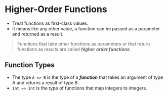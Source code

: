 # Higher-Order Functions

- Treat functions as first-class values.
- It means like any other value, a function can be passed as a parameter and returned as a result.

> Functions that take other functions as parameters or that return functions as results are called ***higher order functions***.

## Function Types
- The type `A => B` is the type of a ***function*** that takes an argument of type A and returns a result of type B.
- `Int => Int` is the type of functions that map integers to integers.

<!--stackedit_data:
eyJoaXN0b3J5IjpbLTI3ODg0OTA5NCw5MjEyMzMxNTldfQ==
-->